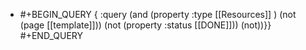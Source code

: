 - #+BEGIN_QUERY
  { :query (and (property :type [[Resources]] ) (not (page [[template]])) (not (property :status [[DONE]])) (not))}}
  #+END_QUERY